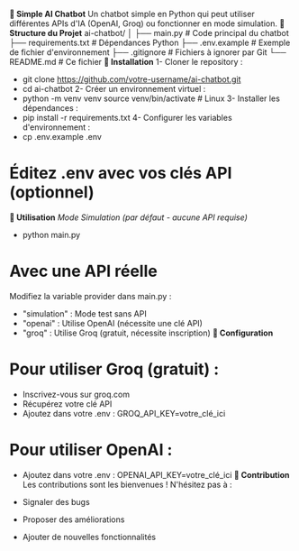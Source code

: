 **🤖 Simple AI Chatbot**
Un chatbot simple en Python qui peut utiliser différentes APIs d'IA (OpenAI, Groq) ou fonctionner en mode simulation.
**📁 Structure du Projet**
ai-chatbot/
│
├── main.py              # Code principal du chatbot
├── requirements.txt     # Dépendances Python
├── .env.example        # Exemple de fichier d'environnement
├── .gitignore          # Fichiers à ignorer par Git
└── README.md           # Ce fichier
**🚀 Installation**
1- Cloner le repository :
- git clone https://github.com/votre-username/ai-chatbot.git
- cd ai-chatbot
2- Créer un environnement virtuel :
- python -m venv venv
source venv/bin/activate  # Linux
3- Installer les dépendances :
- pip install -r requirements.txt
4- Configurer les variables d'environnement :
- cp .env.example .env
# Éditez .env avec vos clés API (optionnel)
**🎯 Utilisation**
*Mode Simulation (par défaut - aucune API requise)*
- python main.py
# Avec une API réelle
Modifiez la variable provider dans main.py :

- "simulation" : Mode test sans API
- "openai" : Utilise OpenAI (nécessite une clé API)
- "groq" : Utilise Groq (gratuit, nécessite inscription)
**🔧 Configuration**
# Pour utiliser Groq (gratuit) :

- Inscrivez-vous sur groq.com
- Récupérez votre clé API
- Ajoutez dans votre .env :
GROQ_API_KEY=votre_clé_ici



# Pour utiliser OpenAI :
- Ajoutez dans votre .env :
OPENAI_API_KEY=votre_clé_ici
**🤝 Contribution**
Les contributions sont les bienvenues ! N'hésitez pas à :

- Signaler des bugs
- Proposer des améliorations
- Ajouter de nouvelles fonctionnalités